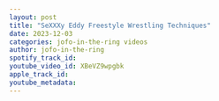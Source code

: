```yaml
---
layout: post
title: "SeXXXy Eddy Freestyle Wrestling Techniques"
date: 2023-12-03
categories: jofo-in-the-ring videos
author: jofo-in-the-ring
spotify_track_id: 
youtube_video_id: XBeVZ9wpgbk
apple_track_id: 
youtube_metadata: 
---
```

